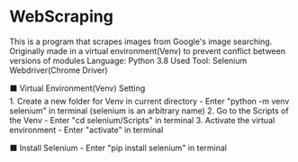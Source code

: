 # WebScraping
This is a program that scrapes images from Google's image searching.
Originally made in a virtual environment(Venv) to prevent conflict between versions of modules
Language: Python 3.8
Used Tool: Selenium Webdriver(Chrome Driver)

⬛ Virtual Environment(Venv) Setting  
    1. Create a new folder for Venv in current directory
      - Enter "python -m venv selenium" in terminal (selenium is an arbitrary name)
    2. Go to the Scripts of the Venv
      - Enter "cd selenium/Scripts" in terminal
    3. Activate the virtual environment
      - Enter "activate" in terminal

⬛ Install Selenium
    - Enter "pip install selenium" in terminal
    


    
